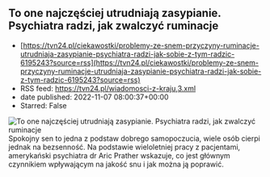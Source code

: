 ## To one najczęściej utrudniają zasypianie. Psychiatra radzi, jak zwalczyć ruminacje
 - [https://tvn24.pl/ciekawostki/problemy-ze-snem-przyczyny-ruminacje-utrudniaja-zasypianie-psychiatra-radzi-jak-sobie-z-tym-radzic-6195243?source=rss](https://tvn24.pl/ciekawostki/problemy-ze-snem-przyczyny-ruminacje-utrudniaja-zasypianie-psychiatra-radzi-jak-sobie-z-tym-radzic-6195243?source=rss)
 - RSS feed: https://tvn24.pl/wiadomosci-z-kraju,3.xml
 - date published: 2022-11-07 08:00:37+00:00
 - Starred: False

<img alt="To one najczęściej utrudniają zasypianie. Psychiatra radzi, jak zwalczyć ruminacje" src="https://tvn24.pl/najnowsze/cdn-zdjecie-qb4vtf-problemy-ze-snem-i-bezsennosc-5723113/alternates/LANDSCAPE_1280" />
    Spokojny sen to jedna z podstaw dobrego samopoczucia, wiele osób cierpi jednak na bezsenność. Na podstawie wieloletniej pracy z pacjentami, amerykański psychiatra dr Aric Prather wskazuje, co jest głównym czynnikiem wpływającym na jakość snu i jak można ją poprawić.

